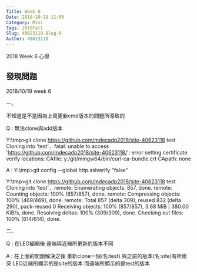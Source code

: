 ```yaml
---
Title: Week 6
Date: 2018-10-19 11:00
Category: Misc
Tags: 2018Fall
Slug: 40623118-Blog-6
Author: 40623118
---
```


2018 Week 6 心得

<!-- PELICAN_END_SUMMARY -->

發現問題
----

2018/10/19 week 6

一、

不知道是不是因為上周更新cmd版本的問題所導致的

Q : 無法clone與add版本

Y:\tmp>git clone https://github.com/mdecadp2018/site-40623118 test
Cloning into 'test'...
fatal: unable to access 'https://github.com/mdecadp2018/site-40623118/': error setting certificate verify locations:
  CAfile: y:/git/mingw64/bin/curl-ca-bundle.crt
  CApath: none

A : 
Y:\tmp>git config --global http.sslverify "false"

Y:\tmp>git clone https://github.com/mdecadp2018/site-40623118 test
Cloning into 'test'...
remote: Enumerating objects: 857, done.
remote: Counting objects: 100% (857/857), done.
remote: Compressing objects: 100% (469/469), done.
remote: Total 857 (delta 309), reused 832 (delta 290), pack-reused 0
Receiving objects: 100% (857/857), 3.68 MiB | 380.00 KiB/s, done.
Resolving deltas: 100% (309/309), done.
Checking out files: 100% (614/614), done.

二、

Q : 在LEO編輯後 遠端與近端所更新的版本不同

A : 在上面的問題解決之後 重新clone一個(名:test) 與之前的版本(名:site)有所衝突
LEO近端所顯示的是site的版本 而遠端所顯示的是test的版本